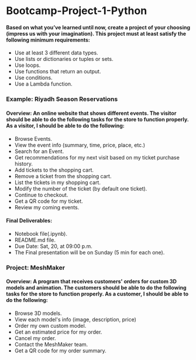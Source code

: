 # Bootcamp-Project-1-Python

#### Based on what you’ve learned until now, create a project of your choosing (impress us with your imagination). This project must at least satisfy the following minimum requirements:

- Use at least 3 different data types.
- Use lists or dictionaries or tuples or sets.
- Use loops.
- Use functions that return an output.
- Use conditions.
- Use a Lambda function.


### Example: Riyadh Season Reservations

#### Overview: An online website that shows different events. The visitor should be able to do the following tasks for the store to function properly. As a visitor, I should be able to do the following:

- Browse Events.
- View the event info (summary, time, price, place, etc.)
- Search for an Event.
- Get recommendations for my next visit based on my ticket purchase history.
- Add tickets to the shopping cart.
- Remove a ticket from the shopping cart.
- List the tickets in my shopping cart.
- Modify the number of the ticket (by default one ticket).
- Continue to checkout.
- Get a QR code for my ticket.
- Review my coming events.

#### Final Deliverables:
- Notebook file(.ipynb).
- README.md file.
- Due Date: Sat, 20, at 09:00 p.m.
- The Final presentation will be on Sunday (5 min for each one).


### Project: MeshMaker

#### Overview: A program that receives customers' orders for custom 3D models and animation. The customers should be able to do the following tasks for the store to function properly. As a customer, I should be able to do the following:

- Browse 3D models.
- View each model's info (image, description, price)
- Order my own custom model.
- Get an estimated price for my order.
- Cancel my order.
- Contact the MeshMaker team.
- Get a QR code for my order summary.
